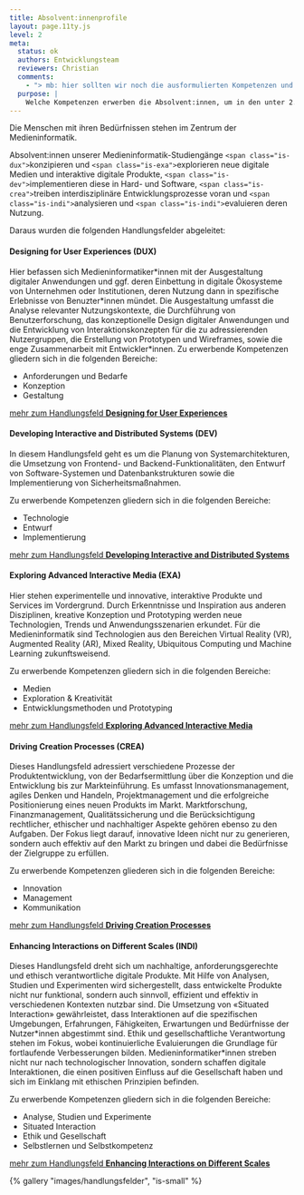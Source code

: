 ```yaml
---
title: Absolvent:innenprofile
layout: page.11ty.js
level: 2
meta:
  status: ok
  authors: Entwicklungsteam
  reviewers: Christian
  comments:
    - "> mb: hier sollten wir noch die ausformulierten Kompetenzen und Kompetenzcluster ergänzen, denke ich"
  purpose: | 
    Welche Kompetenzen erwerben die Absolvent:innen, um in den unter 2.2 genannten Handlungsfeldern wissenschaftsgeleitet und verantwortungsvoll tätig sein zu können (Absolvent:innenprofil)?
---
```

Die Menschen mit ihren Bedürfnissen stehen im Zentrum der Medieninformatik.

Absolvent:innen unserer Medieninformatik-Studiengänge `<span class="is-dux">`konzipieren und `<span class="is-exa">`explorieren neue digitale Medien und interaktive digitale Produkte, `<span class="is-dev">`implementieren diese in Hard- und Software, `<span class="is-crea">`treiben interdisziplinäre Entwicklungsprozesse voran und `<span class="is-indi">`analysieren und `<span class="is-indi">`evaluieren deren Nutzung.

Daraus wurden die folgenden Handlungsfelder abgeleitet:

<h4 class="is-dux-color">Designing for User Experiences (DUX)</h4>

Hier befassen sich Medieninformatiker\*innen mit der Ausgestaltung digitaler Anwendungen und ggf. deren Einbettung in digitale Ökosysteme von Unternehmen oder Institutionen, deren Nutzung dann in spezifische Erlebnisse von Benuzter\*innen mündet. Die Ausgestaltung umfasst die Analyse relevanter Nutzungskontexte, die Durchführung von Benutzerforschung, das konzeptionelle Design digitaler Anwendungen und die Entwicklung von Interaktionskonzepten für die zu adressierenden Nutzergruppen, die Erstellung von Prototypen und Wireframes, sowie die enge Zusammenarbeit mit Entwickler\*innen. Zu erwerbende Kompetenzen gliedern sich in die folgenden Bereiche:

- Anforderungen und Bedarfe
- Konzeption
- Gestaltung

[mehr zum Handlungsfeld **Designing for User Experiences**](/handlungsfelder/#designing-for-user-experiences)

<h4 class="is-dev-color">Developing Interactive and Distributed Systems (DEV)</h4>

In diesem Handlungsfeld geht es um die Planung von Systemarchitekturen, die Umsetzung von Frontend- und Backend-Funktionalitäten, den Entwurf von Software-Systemen und Datenbankstrukturen sowie die Implementierung von Sicherheitsmaßnahmen.

Zu erwerbende Kompetenzen gliedern sich in die folgenden Bereiche:

- Technologie
- Entwurf
- Implementierung

[mehr zum Handlungsfeld **Developing Interactive and Distributed Systems**](/handlungsfelder/#developing-interactive-and-distributed-systems)

<h4 class="is-exa-color">Exploring Advanced Interactive Media (EXA)</h4>

Hier stehen experimentelle und innovative, interaktive Produkte und Services im Vordergrund. Durch Erkenntnisse und Inspiration aus anderen Disziplinen, kreative Konzeption und Prototyping werden neue Technologien, Trends und Anwendungsszenarien erkundet. Für die Medieninformatik sind Technologien aus den Bereichen Virtual Reality (VR), Augmented Reality (AR), Mixed Reality, Ubiquitous Computing und Machine Learning zukunftsweisend.

Zu erwerbende Kompetenzen gliedern sich in die folgenden Bereiche:

- Medien
- Exploration & Kreativität
- Entwicklungsmethoden und Prototyping

[mehr zum Handlungsfeld **Exploring Advanced Interactive Media**](/handlungsfelder/#enhancing-interactions-on-different-scales)

<h4 class="is-crea-color">Driving Creation Processes (CREA)</h4>

Dieses Handlungsfeld adressiert verschiedene Prozesse der Produktentwicklung, von der Bedarfsermittlung über die Konzeption und die Entwicklung bis zur Markteinführung. Es umfasst Innovationsmanagement, agiles Denken und Handeln, Projektmanagement und die erfolgreiche Positionierung eines neuen Produkts im Markt. Marktforschung, Finanzmanagement, Qualitätssicherung und die Berücksichtigung rechtlicher, ethischer und nachhaltiger Aspekte gehören ebenso zu den Aufgaben. Der Fokus liegt darauf, innovative Ideen nicht nur zu generieren, sondern auch effektiv auf den Markt zu bringen und dabei die Bedürfnisse der Zielgruppe zu erfüllen.

Zu erwerbende Kompetenzen gliederen sich in die folgenden Bereiche:

- Innovation
- Management
- Kommunikation

[mehr zum Handlungsfeld **Driving Creation Processes**](/handlungsfelder/#driving-creation-processes)

<h4 class="is-indi-color">Enhancing Interactions on Different Scales (INDI)</h4>

Dieses Handlungsfeld dreht sich um nachhaltige, anforderungsgerechte und ethisch verantwortliche digitale Produkte. Mit Hilfe von Analysen, Studien und Experimenten wird sichergestellt, dass entwickelte Produkte nicht nur funktional, sondern auch sinnvoll, effizient und effektiv in verschiedenen Kontexten nutzbar sind. Die Umsetzung von «Situated Interaction» gewährleistet, dass Interaktionen auf die spezifischen Umgebungen, Erfahrungen, Fähigkeiten, Erwartungen und Bedürfnisse der Nutzer\*innen abgestimmt sind. Ethik und gesellschaftliche Verantwortung stehen im Fokus, wobei kontinuierliche Evaluierungen die Grundlage für fortlaufende Verbesserungen bilden. Medieninformatiker\*innen streben nicht nur nach technologischer Innovation, sondern schaffen digitale Interaktionen, die einen positiven Einfluss auf die Gesellschaft haben und sich im Einklang mit ethischen Prinzipien befinden.

Zu erwerbende Kompetenzen gliedern sich in die folgenden Bereiche:

- Analyse, Studien und Experimente
- Situated Interaction
- Ethik und Gesellschaft
- Selbstlernen und Selbstkompetenz

[mehr zum Handlungsfeld **Enhancing Interactions on Different Scales**](/handlungsfelder/#enhancing-interactions-on-different-scales)

{% gallery "images/handlungsfelder", "is-small" %}
